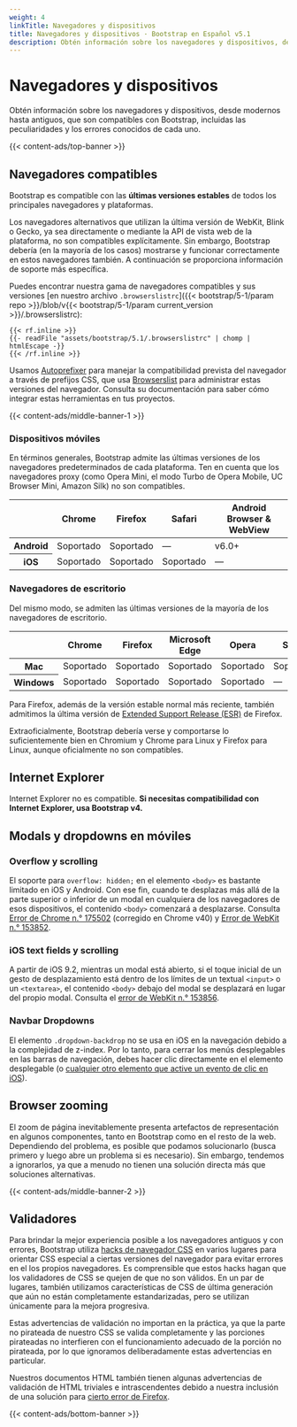 ```yaml
---
weight: 4
linkTitle: Navegadores y dispositivos
title: Navegadores y dispositivos · Bootstrap en Español v5.1
description: Obtén información sobre los navegadores y dispositivos, desde modernos hasta antiguos, que son compatibles con Bootstrap, incluidas las peculiaridades y los errores conocidos de cada uno.
---
```


# Navegadores y dispositivos

Obtén información sobre los navegadores y dispositivos, desde modernos hasta antiguos, que son compatibles con Bootstrap, incluidas las peculiaridades y los errores conocidos de cada uno.

{{< content-ads/top-banner >}}

## Navegadores compatibles

Bootstrap es compatible con las **últimas versiones estables** de todos los principales navegadores y plataformas.

Los navegadores alternativos que utilizan la última versión de WebKit, Blink o Gecko, ya sea directamente o mediante la API de vista web de la plataforma, no son compatibles explícitamente. Sin embargo, Bootstrap debería (en la mayoría de los casos) mostrarse y funcionar correctamente en estos navegadores también. A continuación se proporciona información de soporte más específica.

Puedes encontrar nuestra gama de navegadores compatibles y sus versiones [en nuestro archivo `.browserslistrc`]({{< bootstrap/5-1/param repo >}}/blob/v{{< bootstrap/5-1/param current_version >}}/.browserslistrc):


```text
{{< rf.inline >}}
{{- readFile "assets/bootstrap/5.1/.browserslistrc" | chomp | htmlEscape -}}
{{< /rf.inline >}}
```

Usamos [Autoprefixer](https://github.com/postcss/autoprefixer) para manejar la compatibilidad prevista del navegador a través de prefijos CSS, que usa [Browserslist](https://github.com/browserslist/browserslist) para administrar estas versiones del navegador. Consulta su documentación para saber cómo integrar estas herramientas en tus proyectos.

{{< content-ads/middle-banner-1 >}}

### Dispositivos móviles

En términos generales, Bootstrap admite las últimas versiones de los navegadores predeterminados de cada plataforma. Ten en cuenta que los navegadores proxy (como Opera Mini, el modo Turbo de Opera Mobile, UC Browser Mini, Amazon Silk) no son compatibles.

<table class="table">
  <thead>
    <tr>
      <th scope="col"></th>
      <th scope="col">Chrome</th>
      <th scope="col">Firefox</th>
      <th scope="col">Safari</th>
      <th scope="col">Android Browser &amp; WebView</th>
    </tr>
  </thead>
  <tbody>
    <tr>
      <th scope="row">Android</th>
      <td>Soportado</td>
      <td>Soportado</td>
      <td class="text-muted">&mdash;</td>
      <td>v6.0+</td>
    </tr>
    <tr>
      <th scope="row">iOS</th>
      <td>Soportado</td>
      <td>Soportado</td>
      <td>Soportado</td>
      <td class="text-muted">&mdash;</td>
    </tr>
  </tbody>
</table>

### Navegadores de escritorio

Del mismo modo, se admiten las últimas versiones de la mayoría de los navegadores de escritorio.

<table class="table">
  <thead>
    <tr>
      <th scope="col"></th>
      <th scope="col">Chrome</th>
      <th scope="col">Firefox</th>
      <th scope="col">Microsoft Edge</th>
      <th scope="col">Opera</th>
      <th scope="col">Safari</th>
    </tr>
  </thead>
  <tbody>
    <tr>
      <th scope="row">Mac</th>
      <td>Soportado</td>
      <td>Soportado</td>
      <td>Soportado</td>
      <td>Soportado</td>
      <td>Soportado</td>
    </tr>
    <tr>
      <th scope="row">Windows</th>
      <td>Soportado</td>
      <td>Soportado</td>
      <td>Soportado</td>
      <td>Soportado</td>
      <td class="text-muted">&mdash;</td>
    </tr>
  </tbody>
</table>

Para Firefox, además de la versión estable normal más reciente, también admitimos la última versión de [Extended Support Release (ESR)](https://www.mozilla.org/en-US/firefox/enterprise/) de Firefox.

Extraoficialmente, Bootstrap debería verse y comportarse lo suficientemente bien en Chromium y Chrome para Linux y Firefox para Linux, aunque oficialmente no son compatibles.

## Internet Explorer

Internet Explorer no es compatible. **Si necesitas compatibilidad con Internet Explorer, usa Bootstrap v4.**

## Modals y dropdowns en móviles

### Overflow y scrolling

El soporte para `overflow: hidden;` en el elemento `<body>` es bastante limitado en iOS y Android. Con ese fin, cuando te desplazas más allá de la parte superior o inferior de un modal en cualquiera de los navegadores de esos dispositivos, el contenido `<body>` comenzará a desplazarse. Consulta [Error de Chrome n.° 175502](https://bugs.chromium.org/p/chromium/issues/detail?id=175502) (corregido en Chrome v40) y [Error de WebKit n.° 153852](https://bugs.webkit.org/show_bug.cgi?id=153852).

### iOS text fields y scrolling

A partir de iOS 9.2, mientras un modal está abierto, si el toque inicial de un gesto de desplazamiento está dentro de los límites de un textual `<input>` o un `<textarea>`, el contenido `<body>` debajo del modal se desplazará en lugar del propio modal. Consulta el [error de WebKit n.° 153856](https://bugs.webkit.org/show_bug.cgi?id=153856).

### Navbar Dropdowns

El elemento `.dropdown-backdrop` no se usa en iOS en la navegación debido a la complejidad de z-index. Por lo tanto, para cerrar los menús desplegables en las barras de navegación, debes hacer clic directamente en el elemento desplegable (o [cualquier otro elemento que active un evento de clic en iOS](https://developer.mozilla.org/en-US/docs/Web/API/Element/click_event#Safari_Mobile)).

## Browser zooming

El zoom de página inevitablemente presenta artefactos de representación en algunos componentes, tanto en Bootstrap como en el resto de la web. Dependiendo del problema, es posible que podamos solucionarlo (busca primero y luego abre un problema si es necesario). Sin embargo, tendemos a ignorarlos, ya que a menudo no tienen una solución directa más que soluciones alternativas.

{{< content-ads/middle-banner-2 >}}

## Validadores

Para brindar la mejor experiencia posible a los navegadores antiguos y con errores, Bootstrap utiliza [hacks de navegador CSS](http://browserhacks.com/) en varios lugares para orientar CSS especial a ciertas versiones del navegador para evitar errores en el los propios navegadores. Es comprensible que estos hacks hagan que los validadores de CSS se quejen de que no son válidos. En un par de lugares, también utilizamos características de CSS de última generación que aún no están completamente estandarizadas, pero se utilizan únicamente para la mejora progresiva.

Estas advertencias de validación no importan en la práctica, ya que la parte no pirateada de nuestro CSS se valida completamente y las porciones pirateadas no interfieren con el funcionamiento adecuado de la porción no pirateada, por lo que ignoramos deliberadamente estas advertencias en particular.

Nuestros documentos HTML también tienen algunas advertencias de validación de HTML triviales e intrascendentes debido a nuestra inclusión de una solución para [cierto error de Firefox](https://bugzilla.mozilla.org/show_bug.cgi?id=654072).

{{< content-ads/bottom-banner >}}